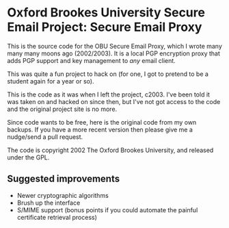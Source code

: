 Oxford Brookes University Secure Email Project: Secure Email Proxy
==================================================================

This is the source code for the OBU Secure Email Proxy, which I wrote
many many many moons ago (2002/2003). It is a local PGP encryption proxy that adds 
PGP support and key management to *any* email client.

This was quite a fun project to hack on (for one, I got to pretend to be 
a student again for a year or so). 

This is the code as it was when I left the project, c2003. I've been told
it was taken on and hacked on since then, but I've not got access to the code 
and the original project site is no more. 

Since code wants to be free, here is the original code from my own backups. If you 
have a more recent version then please give me a nudge/send a pull request.

The code is copyright 2002 The Oxford Brookes University, and released under
the GPL.

Suggested improvements
----------------------

* Newer cryptographic algorithms
* Brush up the interface
* S/MIME support (bonus points if you could automate the painful certificate retrieval process)


